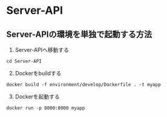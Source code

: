 # Server-API


## Server-APIの環境を単独で起動する方法
1. Server-APIへ移動する
```
cd Server-API
```

2. Dockerをbuildする
```
docker build -f environment/develop/Dockerfile . -t myapp
```

3. Dockerを起動する
```
docker run -p 8000:8000 myapp
```
